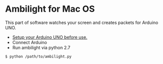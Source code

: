 # Ambilight for Mac OS

This part of software watches your screen and creates packets for Arduino UNO.
  - [Setup your Arduino UNO before use.](https://github.com/sergeich5/Ambilight-Arduino-part)
  - Connect Arduino
  - Run ambilight via python 2.7
```sh
$ python /path/to/ambilight.py
```
